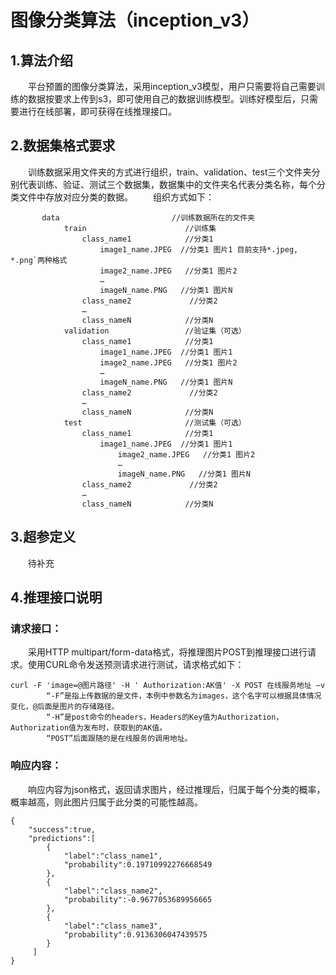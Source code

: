# 图像分类算法（inception_v3）
## 1.算法介绍
　　平台预置的图像分类算法，采用inception_v3模型，用户只需要将自己需要训练的数据按要求上传到s3，即可使用自己的数据训练模型。训练好模型后，只需要进行在线部署，即可获得在线推理接口。  
## 2.数据集格式要求
　　训练数据采用文件夹的方式进行组织，train、validation、test三个文件夹分别代表训练、验证、测试三个数据集，数据集中的文件夹名代表分类名称，每个分类文件中存放对应分类的数据。
　　组织方式如下：
       
           data                         //训练数据所在的文件夹
                train                      //训练集
                    class_name1            //分类1
                        image1_name.JPEG  //分类1 图片1 目前支持*.jpeg, *.png`两种格式
                        image2_name.JPEG   //分类1 图片2
                        …
                        imageN_name.PNG   //分类1 图片N
                    class_name2             //分类2
                    …
                    class_nameN            //分类N
                validation                 //验证集（可选）
                    class_name1            //分类1
                        image1_name.JPEG  //分类1 图片1 
                        image2_name.JPEG   //分类1 图片2
                        …
                        imageN_name.PNG   //分类1 图片N
                    class_name2             //分类2
                    …
                    class_nameN            //分类N
                test                       //测试集（可选）
                    class_name1            //分类1
                        image1_name.JPEG  //分类1 图片1 
                            image2_name.JPEG   //分类1 图片2
                            …
                            imageN_name.PNG   //分类1 图片N
                    class_name2             //分类2
                    …
                    class_nameN            //分类N
## 3.超参定义
　　待补充  
## 4.推理接口说明
### 请求接口：
　　采用HTTP multipart/form-data格式，将推理图片POST到推理接口进行请求。使用CURL命令发送预测请求进行测试，请求格式如下：
    
   	curl -F 'image=@图片路径' -H ' Authorization:AK值' -X POST 在线服务地址 –v
  			“-F”是指上传数据的是文件，本例中参数名为images，这个名字可以根据具体情况变化，@后面是图片的存储路径。
  			“-H”是post命令的headers，Headers的Key值为Authorization，Authorization值为发布时，获取到的AK值。
  			“POST”后面跟随的是在线服务的调用地址。
### 响应内容：
　　响应内容为json格式，返回请求图片，经过推理后，归属于每个分类的概率，概率越高，则此图片归属于此分类的可能性越高。
    
    {
    	"success":true,
        "predictions":[
            {
                "label":"class_name1",
                "probability":0.19710992276668549
            },
            {
                "label":"class_name2",
                "probability":-0.9677053689956665
            },
            {
                "label":"class_name3",
                "probability":0.9136306047439575
            }
         ]
    }
